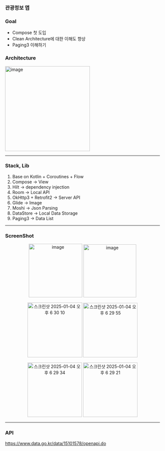 ### 관광정보 앱

### Goal
* Compose 첫 도입
* Clean Architecture에 대한 이해도 향상
* Paging3 이해하기

### Architecture
<img width="276" alt="image" src="https://github.com/user-attachments/assets/d193a5cd-f0da-4444-9c67-6861c9c28334" />

----------
### Stack, Lib
1. Base on Kotlin + Coroutines + Flow
2. Compose -> View
3. Hilt -> dependency injection
4. Room -> Local API
5. OkHttp3 + Retrofit2 -> Server API 
6. Glide -> Image
7. Moshi -> Json Parsing
8. DataStore -> Local Data Storage
9. Paging3 -> Data List

----------

### ScreenShot
<p align="center">
  <img width="174" alt="image" src="https://github.com/user-attachments/assets/cef220a1-9c9e-4f66-b7b1-0e1eabc2ffaa" />
  <img width="172" alt="image" src="https://github.com/user-attachments/assets/bfb61f3c-2927-441d-85f0-00fa8a3bc383" />
</p>
<p align="center">
  <img width="178" alt="스크린샷 2025-01-04 오후 6 30 10" src="https://github.com/user-attachments/assets/2eab6993-af9e-4b49-8b90-9ea6f0991897" />
  <img width="177" alt="스크린샷 2025-01-04 오후 6 29 55" src="https://github.com/user-attachments/assets/1929abfe-514e-478a-b6fb-8e3d60e5cb8b" />
</p>
<p align="center">
  <img width="177" alt="스크린샷 2025-01-04 오후 6 29 34" src="https://github.com/user-attachments/assets/b5c604a8-844f-4b67-9c9c-f5f2a17f43d2" />
  <img width="177" alt="스크린샷 2025-01-04 오후 6 29 21" src="https://github.com/user-attachments/assets/6fd066b4-fd9a-49b7-bc38-a2ed8c8d6683" />
</p>

----------

### API
https://www.data.go.kr/data/15101578/openapi.do

